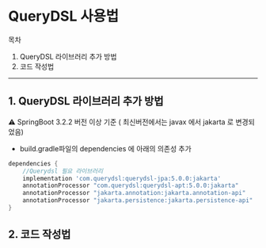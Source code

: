 # QueryDSL 사용법

목차

1. QueryDSL 라이브러리 추가 방법
2. 코드 작성법

---

## 1. QueryDSL 라이브러리 추가 방법

⚠️ SpringBoot 3.2.2 버전 이상 기준 ( 최신버전에서는 javax 에서 jakarta 로 변경되었음)

- build.gradle파일의 dependencies 에 아래의 의존성 추가

```groovy
dependencies {
    //Querydsl 필요 라이브러리
    implementation 'com.querydsl:querydsl-jpa:5.0.0:jakarta'
    annotationProcessor "com.querydsl:querydsl-apt:5.0.0:jakarta"
    annotationProcessor "jakarta.annotation:jakarta.annotation-api"
    annotationProcessor "jakarta.persistence:jakarta.persistence-api"
}
```

## 2. 코드 작성법